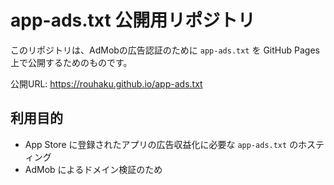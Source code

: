# app-ads.txt 公開用リポジトリ

このリポジトリは、AdMobの広告認証のために `app-ads.txt` を GitHub Pages 上で公開するためのものです。

公開URL: https://rouhaku.github.io/app-ads.txt

## 利用目的
- App Store に登録されたアプリの広告収益化に必要な `app-ads.txt` のホスティング
- AdMob によるドメイン検証のため

